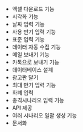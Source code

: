* 엑셀 다운로드 기능
* 시각화 기능
* 날짜 입력 기능
* 사용 만기 입력 기능
* 표준 입력 기능
* 데이터 자동 수집 기능
* 메일 보내기 기능
* 카톡으로 보내기 기능
* 데이터베이스 설계
* 광고판 달기
* 최대 만기 입력 기능
* 화폐 입력
* 충격시나리오 입력 기능
* API 제공
* 여러 시나리오 일괄 생성 기능
* 문서화
